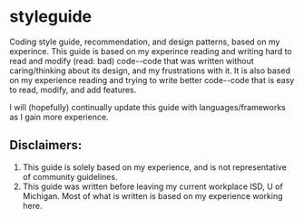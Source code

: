 styleguide
=================

Coding style guide, recommendation, and design patterns, based on my experince. This guide is based on my experince reading and writing hard to read and modify (read: bad) code--code that was written without caring/thinking about its design, and my frustrations with it. It is also based on my experience reading and trying to write better code--code that is easy to read, modify, and add features.

I will (hopefully) continually update this guide with languages/frameworks as I gain more experience.

Disclaimers:
---------------
1. This guide is solely based on my experience, and is not representative of community guidelines.
2. This guide was written before leaving my current workplace ISD, U of Michigan. Most of what is written is based on my experience working here.

